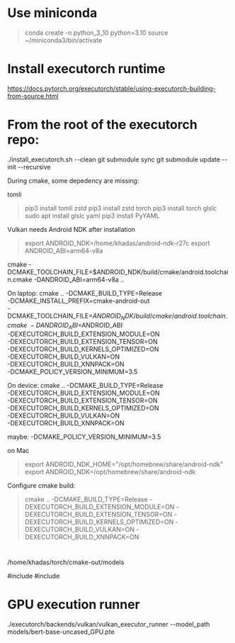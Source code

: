 # Use miniconda
> conda create -n python_3_10 python=3.10
> source ~/miniconda3/bin/activate

# Install executorch runtime
https://docs.pytorch.org/executorch/stable/using-executorch-building-from-source.html

# From the root of the executorch repo:
./install_executorch.sh --clean
git submodule sync
git submodule update --init --recursive

During cmake, some depedency are missing:

tomli
> pip3 install tomli
zstd
> pip3 install zstd
torch
> pip3 install torch
glslc
> sudo apt install glslc
yaml
> pip3 install PyYAML

Vulkan needs Android NDK
after installation
> export ANDROID_NDK=/home/khadas/android-ndk-r27c
> export ANDROID_ABI=arm64-v8a

cmake -DCMAKE_TOOLCHAIN_FILE=$ANDROID_NDK/build/cmake/android.toolchain.cmake  -DANDROID_ABI=arm64-v8a ..

On laptop:
cmake .. -DCMAKE_BUILD_TYPE=Release \
    -DCMAKE_INSTALL_PREFIX=cmake-android-out \
    -DCMAKE_TOOLCHAIN_FILE=$ANDROID_NDK/build/cmake/android.toolchain.cmake \
    -DANDROID_ABI=$ANDROID_ABI \
    -DEXECUTORCH_BUILD_EXTENSION_MODULE=ON \
    -DEXECUTORCH_BUILD_EXTENSION_TENSOR=ON \
    -DEXECUTORCH_BUILD_KERNELS_OPTIMIZED=ON \
    -DEXECUTORCH_BUILD_VULKAN=ON \
    -DEXECUTORCH_BUILD_XNNPACK=ON \
    -DCMAKE_POLICY_VERSION_MINIMUM=3.5 

On device:
cmake .. -DCMAKE_BUILD_TYPE=Release \
    -DEXECUTORCH_BUILD_EXTENSION_MODULE=ON \
    -DEXECUTORCH_BUILD_EXTENSION_TENSOR=ON \
    -DEXECUTORCH_BUILD_KERNELS_OPTIMIZED=ON \
    -DEXECUTORCH_BUILD_VULKAN=ON \
    -DEXECUTORCH_BUILD_XNNPACK=ON 


maybe: -DCMAKE_POLICY_VERSION_MINIMUM=3.5 

on Mac
> export ANDROID_NDK_HOME="/opt/homebrew/share/android-ndk"
> export ANDROID_NDK=/opt/homebrew/share/android-ndk

Configure cmake build:
> cmake .. -DCMAKE_BUILD_TYPE=Release -DEXECUTORCH_BUILD_EXTENSION_MODULE=ON -DEXECUTORCH_BUILD_EXTENSION_TENSOR=ON -DEXECUTORCH_BUILD_KERNELS_OPTIMIZED=ON -DEXECUTORCH_BUILD_VULKAN=ON -DEXECUTORCH_BUILD_XNNPACK=ON
# 


/home/khadas/torch/cmake-out/models

#include <ostream>
#include <cstdint>

# GPU execution runner
./executorch/backends/vulkan/vulkan_executor_runner --model_path models/bert-base-uncased_GPU.pte